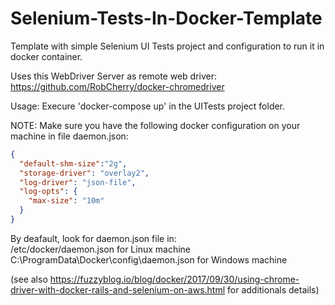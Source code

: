 # Selenium-Tests-In-Docker-Template
Template with simple Selenium UI Tests project and configuration to run it in docker container.

Uses this WebDriver Server as remote web driver: https://github.com/RobCherry/docker-chromedriver

Usage: Execure 'docker-compose up' in the UITests project folder.

NOTE: Make sure you have the following docker configuration on your machine in file daemon.json:
```json
{
  "default-shm-size":"2g",
  "storage-driver": "overlay2",
  "log-driver": "json-file",
  "log-opts": {
    "max-size": "10m"
  }
}
```
By deafault, look for daemon.json file in:\
/etc/docker/daemon.json for Linux machine\
C:\ProgramData\Docker\config\daemon.json for Windows machine

(see also https://fuzzyblog.io/blog/docker/2017/09/30/using-chrome-driver-with-docker-rails-and-selenium-on-aws.html for additionals details)
